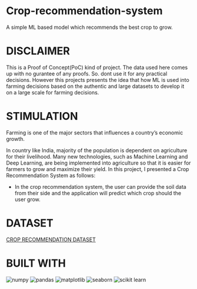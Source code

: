 # Crop-recommendation-system

A simple ML based model which recommends the best crop to grow.

# DISCLAIMER
This is a Proof of Concept(PoC) kind of project. The data used here comes up with no gurantee of any proofs. So. dont use it for any practical decisions. However this projects presents the idea that how ML is used into farming decisions based on the authentic and large datasets to develop it on a large scale for farming decisions.

# STIMULATION

Farming is one of the major sectors that influences a country’s economic growth.

In country like India, majority of the population is dependent on agriculture for their livelihood. Many new technologies, such as Machine Learning and Deep Learning, are being implemented into agriculture so that it is easier for farmers to grow and maximize their yield.
In this project, I presented a Crop Recommendation System as follows:
  * In the crop recommendation system, the user can provide the soil data from their side and the application will predict which crop should the user grow.

# DATASET

[CROP RECOMMENDATION DATASET](https://www.kaggle.com/datasets/atharvaingle/crop-recommendation-dataset)

# BUILT WITH
![numpy](https://github.com/BelideSaiTeja/Crop-recommendation-system/assets/94059134/0c26957d-ff5d-4426-af46-f7eaa2d849b0)
![pandas](https://github.com/BelideSaiTeja/Crop-recommendation-system/assets/94059134/bb858f23-ae53-4ba4-baa7-c8e90642a1fd)
![matplotlib](https://github.com/BelideSaiTeja/Crop-recommendation-system/assets/94059134/e39200f7-4c0e-4d7a-b49b-cf071590f7d5)
![seaborn](https://github.com/BelideSaiTeja/Crop-recommendation-system/assets/94059134/1a4ffcfd-53e6-4a6e-a25b-c499071b2ff6)
![scikit learn](https://github.com/BelideSaiTeja/Crop-recommendation-system/assets/94059134/645f3b1a-0240-43a5-a25f-22a59e367bd4)
